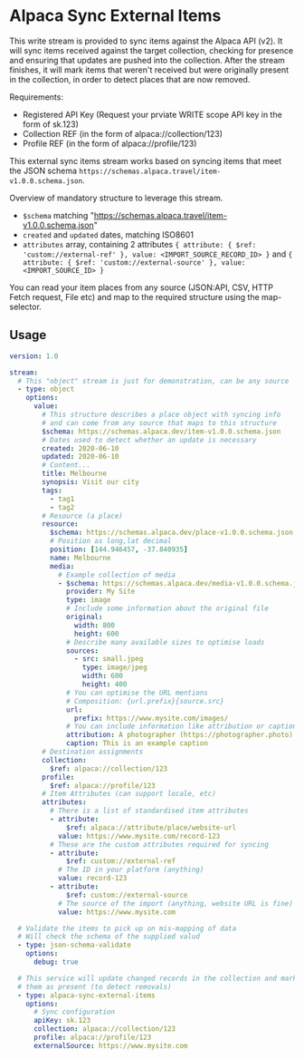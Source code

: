 # Alpaca Sync External Items

This write stream is provided to sync items against the Alpaca API (v2). It will sync items received against the target collection, checking for presence and ensuring that updates are pushed into the collection. After the stream finishes, it will mark items that weren't received but were originally present in the collection, in order to detect places that are now removed.

Requirements:

- Registered API Key (Request your prviate WRITE scope API key in the form of sk.123)
- Collection REF (in the form of alpaca://collection/123)
- Profile REF (in the form of alpaca://profile/123)

This external sync items stream works based on syncing items that meet the JSON schema `https://schemas.alpaca.travel/item-v1.0.0.schema.json`.

Overview of mandatory structure to leverage this stream.

- `$schema` matching "https://schemas.alpaca.travel/item-v1.0.0.schema.json"
- `created` and `updated` dates, matching ISO8601
- `attributes` array, containing 2 attributes `{ attribute: { $ref: 'custom://external-ref' }, value: <IMPORT_SOURCE_RECORD_ID> }` and `{ attribute: { $ref: 'custom://external-source' }, value: <IMPORT_SOURCE_ID> }`

You can read your item places from any source (JSON:API, CSV, HTTP Fetch request, File etc) and map to the required structure using the map-selector.

## Usage

```yaml
version: 1.0

stream:
  # This "object" stream is just for demonstration, can be any source
  - type: object
    options:
      value:
        # This structure describes a place object with syncing info
        # and can come from any source that maps to this structure
        $schema: https://schemas.alpaca.dev/item-v1.0.0.schema.json
        # Dates used to detect whether an update is necessary
        created: 2020-06-10
        updated: 2020-06-10
        # Content...
        title: Melbourne
        synopsis: Visit our city
        tags:
          - tag1
          - tag2
        # Resource (a place)
        resource:
          $schema: https://schemas.alpaca.dev/place-v1.0.0.schema.json
          # Position as long,lat decimal
          position: [144.946457, -37.840935]
          name: Melbourne
          media:
            # Example collection of media
            - $schema: https://schemas.alpaca.dev/media-v1.0.0.schema.json
              provider: My Site
              type: image
              # Include some information about the original file
              original:
                width: 800
                height: 600
              # Describe many available sizes to optimise loads
              sources:
                - src: small.jpeg
                  type: image/jpeg
                  width: 600
                  height: 400
              # You can optimise the URL mentions
              # Composition: {url.prefix}{source.src}
              url:
                prefix: https://www.mysite.com/images/
              # You can include information like attribution or caption
              attribution: A photographer (https://photographer.photo)
              caption: This is an example caption
        # Destination assignments
        collection:
          $ref: alpaca://collection/123
        profile:
          $ref: alpaca://profile/123
        # Item Attributes (can support locale, etc)
        attributes:
          # There is a list of standardised item attributes
          - attribute:
              $ref: alpaca://attribute/place/website-url
            value: https://www.mysite.com/record-123
          # These are the custom attributes required for syncing
          - attribute:
              $ref: custom://external-ref
            # The ID in your platform (anything)
            value: record-123
          - attribute:
              $ref: custom://external-source
            # The source of the import (anything, website URL is fine)
            value: https://www.mysite.com

  # Validate the items to pick up on mis-mapping of data
  # Will check the schema of the supplied valud
  - type: json-schema-validate
    options:
      debug: true

  # This service will update changed records in the collection and mark
  # them as present (to detect removals)
  - type: alpaca-sync-external-items
    options:
      # Sync configuration
      apiKey: sk.123
      collection: alpaca://collection/123
      profile: alpaca://profile/123
      externalSource: https://www.mysite.com
```
